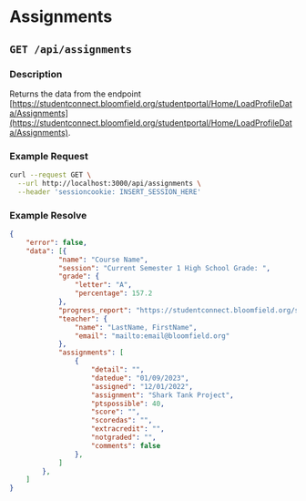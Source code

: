 # Assignments 
## ``GET /api/assignments``

### Description
Returns the data from the endpoint [https://studentconnect.bloomfield.org/studentportal/Home/LoadProfileData/Assignments](https://studentconnect.bloomfield.org/studentportal/Home/LoadProfileData/Assignments).

### Example Request
```bash
curl --request GET \
  --url http://localhost:3000/api/assignments \
  --header 'sessioncookie: INSERT_SESSION_HERE'
```

### Example Resolve
```json
{
	"error": false,
	"data": [{
			"name": "Course Name",
			"session": "Current Semester 1 High School Grade: ",
			"grade": {
				"letter": "A",
				"percentage": 157.2
			},
			"progress_report": "https://studentconnect.bloomfield.org/studentportal/Home/AssignmentProgRpt/UID",
			"teacher": {
				"name": "LastName, FirstName",
				"email": "mailto:email@bloomfield.org"
			},
			"assignments": [
				{
					"detail": "",
					"datedue": "01/09/2023",
					"assigned": "12/01/2022",
					"assignment": "Shark Tank Project",
					"ptspossible": 40,
					"score": "",
					"scoredas": "",
					"extracredit": "",
					"notgraded": "",
					"comments": false
				},
            ]
        },
    ]
}
```